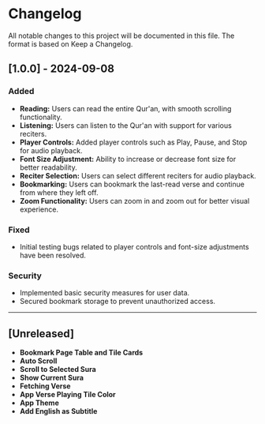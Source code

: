 # Changelog

All notable changes to this project will be documented in this file. The format is based on Keep a Changelog.

## [1.0.0] - 2024-09-08

### Added

- **Reading:** Users can read the entire Qur'an, with smooth scrolling functionality.
- **Listening:** Users can listen to the Qur'an with support for various reciters.
- **Player Controls:** Added player controls such as Play, Pause, and Stop for audio playback.
- **Font Size Adjustment:** Ability to increase or decrease font size for better readability.
- **Reciter Selection:** Users can select different reciters for audio playback.
- **Bookmarking:** Users can bookmark the last-read verse and continue from where they left off.
- **Zoom Functionality:** Users can zoom in and zoom out for better visual experience.

### Fixed

- Initial testing bugs related to player controls and font-size adjustments have been resolved.

### Security

- Implemented basic security measures for user data.
- Secured bookmark storage to prevent unauthorized access.

---

## [Unreleased]

- **Bookmark Page Table and Tile Cards**
- **Auto Scroll**
- **Scroll to Selected Sura**
- **Show Current Sura**
- **Fetching Verse**
- **App Verse Playing Tile Color**
- **App Theme**
- **Add English as Subtitle**

